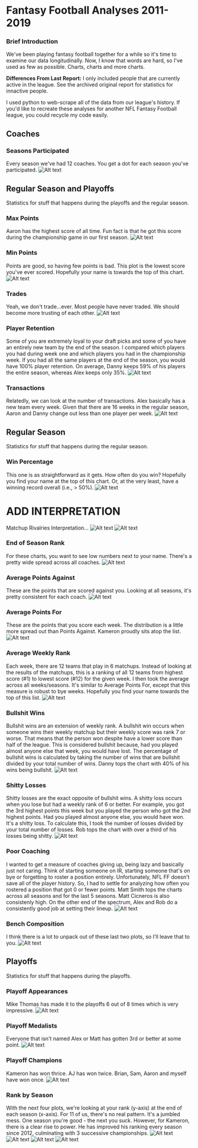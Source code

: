 # Fantasy Football Analyses 2011-2019

### Brief Introduction
We've been playing fantasy football together for a while so it's time to examine our data longitudinally. Now, I know that words are hard, so I've used as few as possible. Charts, charts and more charts.

**Differences From Last Report:** I only included people that are currently active in the league. See the archived original report for statistics for innactive people.

I used python to web-scrape all of the data from our league's history. If you'd like to recreate these analyses for another NFL Fantasy Football league, you could recycle my code easily. 


## Coaches

### Seasons Participated
Every season we've had 12 coaches. You get a dot for each season you've participated.
![Alt text](./plots/seasons_participated.png?raw=true)


## Regular Season and Playoffs
Statistics for stuff that happens during the playoffs and the regular season.

### Max Points
Aaron has the highest score of all time. Fun fact is that he got this score during the championship game in our first season.
![Alt text](./plots/reg_season_max_points.png?raw=true)

### Min Points
Points are good, so having few points is bad. This plot is the lowest score you've ever scored. Hopefully your name is towards the top of this chart.
![Alt text](./plots/reg_season_min_points.png?raw=true)

### Trades
Yeah, we don't trade...ever. Most people have never traded. We should become more trusting of each other.
![Alt text](./plots/reg_season_trades.png?raw=true)

### Player Retention
Some of you are extremely loyal to your draft picks and some of you have an entirely new team by the end of the season. I compared which players you had during week one and which players you had in the championship week. If you had all the same players at the end of the season, you would have 100% player retention. On average, Danny keeps 59% of his players the entire season, whereas Alex keeps only 35%.
![Alt text](./plots/player_retention.png?raw=true)

### Transactions
Relatedly, we can look at the number of transactions. Alex basically has a new team every week. Given that there are 16 weeks in the regular season, Aaron and Danny change out less than one player per week.
![Alt text](./plots/reg_season_transactions.png?raw=true)


## Regular Season
Statistics for stuff that happens during the regular season.

### Win Percentage
This one is as straightforward as it gets. How often do you win? Hopefully you find your name at the top of this chart. Or, at the very least, have a winning record overall (i.e., > 50%).
![Alt text](./plots/reg_season_win_pct.png?raw=true)

# ADD INTERPRETATION
Matchup Rivalries
Interpretation...
![Alt text](./plots/reg_season_matchup_win_percent.png?raw=true)
![Alt text](./plots/reg_season_matchup_compete_freq.png?raw=true)

### End of Season Rank
For these charts, you want to see low numbers next to your name. There's a pretty wide spread across all coaches. 
![Alt text](./plots/reg_season_rank.png?raw=true)

### Average Points Against
These are the points that are scored against you. Looking at all seasons, it's pretty consistent for each coach.
![Alt text](./plots/reg_season_avg_points_against.png?raw=true)

### Average Points For
These are the points that you score each week. The distribution is a little more spread out than Points Against. Kameron proudly sits atop the list.
![Alt text](./plots/reg_season_avg_points_for.png?raw=true)

### Average Weekly Rank
Each week, there are 12 teams that play in 6 matchups. Instead of looking at the results of the matchups, this is a ranking of all 12 teams from highest score (#1) to lowest score (#12) for the given week. I then took the average across all weeks/seasons. It's similar to Average Points For, except that this measure is robust to bye weeks. Hopefully you find your name towards the top of this list.
![Alt text](./plots/reg_season_avg_weekly_rank.png?raw=true)

### Bullshit Wins
Bullshit wins are an extension of weekly rank. A bullshit win occurs when someone wins their weekly matchup but their weekly score was rank 7 or worse. That means that the person won despite have a lower score than half of the league. This is considered bullshit because, had you played almost anyone else that week, you would have lost. The percentage of bullshit wins is calculated by taking the number of wins that are bullshit divided by your total number of wins. Danny tops the chart with 40% of his wins being bullshit.
![Alt text](./plots/reg_season_bullshit_wins.png?raw=true)

### Shitty Losses
Shitty losses are the exact opposite of bullshit wins. A shitty loss occurs when you lose but had a weekly rank of 6 or better. For example, you got the 3rd highest points this week but you played the person who got the 2nd highest points. Had you played almost anyone else, you would have won. It's a shitty loss. To calculate this, I took the number of losses divided by your total number of losses. Rob tops the chart with over a third of his losses being shitty.
![Alt text](./plots/reg_season_shitty_losses.png?raw=true)

### Poor Coaching
I wanted to get a measure of coaches giving up, being lazy and basically just not caring. Think of starting someone on IR, starting someone that's on bye or forgetting to roster a position entirely. Unfortunately, NFL FF doesn't save all of the player history. So, I had to settle for analyzing how often you rostered a position that got 0 or fewer points. Matt Smith tops the charts across all seasons and for the last 5 seasons. Matt Cicneros is also consistenly high. On the other end of the spectrum, Alex and Rob do a consistently good job at setting their lineup.
![Alt text](./plots/reg_season_poor_coaching.png?raw=true)

### Bench Composition
I think there is a lot to unpack out of these last two plots, so I'll leave that to you.
![Alt text](./plots/reg_season_bench_composition.png?raw=true)


## Playoffs
Statistics for stuff that happens during the playoffs.

### Playoff Appearances
Mike Thomas has made it to the playoffs 6 out of 8 times which is very impressive.
![Alt text](./plots/playoff_appearances.png?raw=true)

### Playoff Medalists
Everyone that isn't named Alex or Matt has gotten 3rd or better at some point.
![Alt text](./plots/playoff_medalist.png?raw=true)

### Playoff Champions
Kameron has won thrice. AJ has won twice. Brian, Sam, Aaron and myself have won once.
![Alt text](./plots/playoff_champion.png?raw=true)

### Rank by Season
With the next four plots, we're looking at your rank (y-axis) at the end of each season (x-axis). For 11 of us, there's no real pattern. It's a jumbled mess. One season you're good - the next you suck. However, for Kameron, there is a clear rise to power. He has improved his ranking every season since 2012, culminating with 3 successive championships.
![Alt text](./plots/rank_by_season0.png?raw=true)
![Alt text](./plots/rank_by_season1.png?raw=true)
![Alt text](./plots/rank_by_season2.png?raw=true)
![Alt text](./plots/rank_by_season3.png?raw=true)
